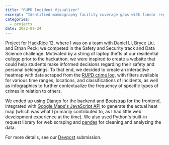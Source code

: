 ```yaml
---
title: "RUPD Incident Visualizer"
excerpt: "Identified mammography facility coverage gaps with linear regression and choropleth maps."
categories:
  - projects
date: 2022-09-24
---
```


Project for [HackRice](https://hack.rice.edu/) 12, where I was on a team with Daniel Li, Bryce Liu, and Ethan Peck; we competed in the Safety and Security track and Data Science challenge. Motivated by a string of laptop thefts at our residential college prior to the hackathon, we were inspired to create a website that could help students make informed decisions regarding their safety and personal belongings. To that end, we decided to create an interactive heatmap with data scraped from the [RUPD crime log](https://rupdadmin.rice.edu/crimelog/unskinned/), with filters available for various time ranges, locations, and classifications of incidents, as well as infographics to further contextualize the frequency of specific types of crimes in relation to others.

We ended up using [Django](https://www.djangoproject.com/) for the backend and [Bootstrap](https://getbootstrap.com/) for the frontend, integrated with [Google Maps's JavaScript API](https://developers.google.com/maps/documentation/javascript/overview) to generate the actual heat map (which was what I primarily contributed to, as I had little web development experience at the time). We also used Python's built-in request library for web scraping and [pandas](https://pandas.pydata.org/) for cleaning and analyzing the data.

For more details, see our [Devpost](https://devpost.com/software/rupd-incident-visualize) submission.